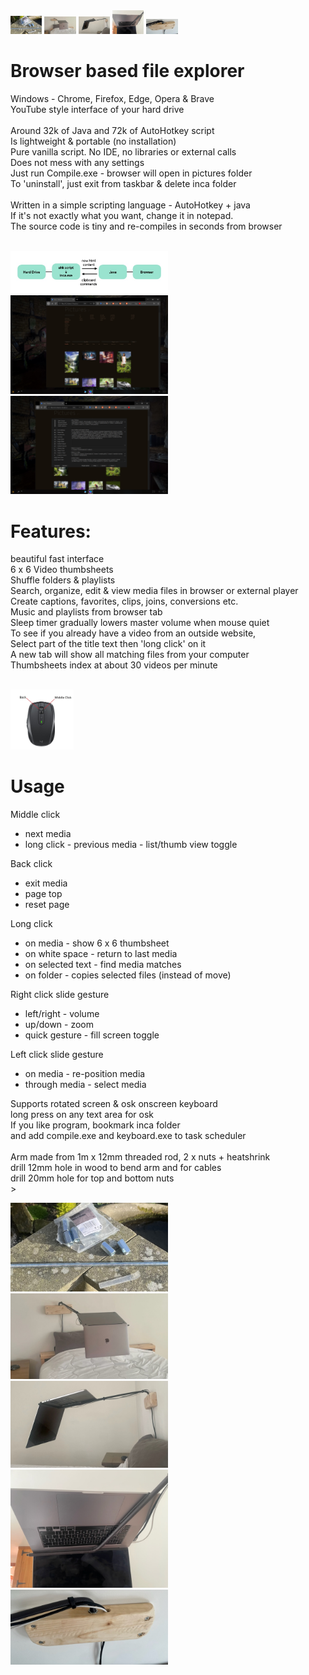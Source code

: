 <img src="screens/computer arm 5.jpg" width="10%">
<img src="screens/computer arm 2.jpg" width="10%">
<img src="screens/computer arm 1.jpg" width="10%">
<img src="screens/computer arm 3.jpg" width="10%">
<img src="screens/computer arm 4.jpg" width="10%">

# Browser based file explorer<br>
Windows - Chrome, Firefox, Edge, Opera & Brave<br>
YouTube style interface of your hard drive<br><br>
Around 32k of Java and 72k of AutoHotkey script<br>
Is lightweight & portable (no installation)<br>
Pure vanilla script. No IDE, no libraries or external calls<br> 
Does not mess with any settings<br>
Just run Compile.exe - browser will open in pictures folder<br>
To 'uninstall', just exit from taskbar & delete inca folder<br><br>
Written in a simple scripting language - AutoHotkey + java<br>
If it's not exactly what you want, change it in notepad.<br>
The source code is tiny and re-compiles in seconds from browser<br><br>

<img src="screens/inca overview.jpg" width="50%"/>
<img src="screens/Screen 1.jpg" width="50%"/>
<img src="screens/Screen 2.jpg" width="50%"/>

# Features:<br>
beautiful fast interface<br>
6 x 6 Video thumbsheets<br>
Shuffle folders & playlists<br>
Search, organize, edit & view media files in browser or external player<br>
Create captions, favorites, clips, joins, conversions etc.<br>
Music and playlists from browser tab<br>
Sleep timer gradually lowers master volume when mouse quiet<br>
To see if you already have a video from an outside website,<br>
Select part of the title text then 'long click' on it<br>
A new tab will show all matching files from your computer<br>
Thumbsheets index at about 30 videos per minute<br><br>

<img src="screens/mouse.jpg" width="20%"/>

# Usage

Middle click
- next media
- long click - previous media - list/thumb view toggle

Back click
- exit media
- page top
- reset page

Long click
- on media - show 6 x 6 thumbsheet
- on white space - return to last media
- on selected text - find media matches
- on folder - copies selected files (instead of move)

Right click slide gesture
- left/right - volume
- up/down - zoom
- quick gesture - fill screen toggle

Left click slide gesture
- on media - re-position media
- through media - select media

Supports rotated screen & osk onscreen keyboard<br>
long press on any text area for osk<br>
If you like program, bookmark inca folder<br>
and add compile.exe and keyboard.exe to task scheduler<br><br>
Arm made from 1m x 12mm threaded rod, 2 x nuts + heatshrink<br>
drill 12mm hole in wood to bend arm and for cables<br>
drill 20mm hole for top and bottom nuts<br>><br>

<img src="screens/computer arm 5.jpg" width="50%">
<img src="screens/computer arm 2.jpg" width="50%">
<img src="screens/computer arm 1.jpg" width="50%">
<img src="screens/computer arm 3.jpg" width="50%">
<img src="screens/computer arm 4.jpg" width="50%"/>

